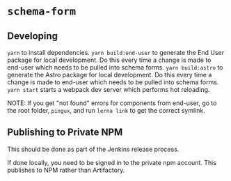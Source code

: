 # `schema-form`

## Developing

`yarn` to install dependencies.
`yarn build:end-user` to generate the End User package for local development. Do this every time a change is made to end-user which needs to be pulled into schema forms.
`yarn build:astro` to generate the Astro package for local development. Do this every time a change is made to end-user which needs to be pulled into schema forms.
`yarn start` starts a webpack dev server which performs hot reloading.

NOTE: If you get "not found" errors for components from end-user, go to the root folder, `pingux`, and run `lerna link` to get the correct symlink.

## Publishing to Private NPM
This should be done as part of the Jenkins release process.

If done locally, you need to be signed in to the private npm account. This publishes to NPM rather than Artifactory.